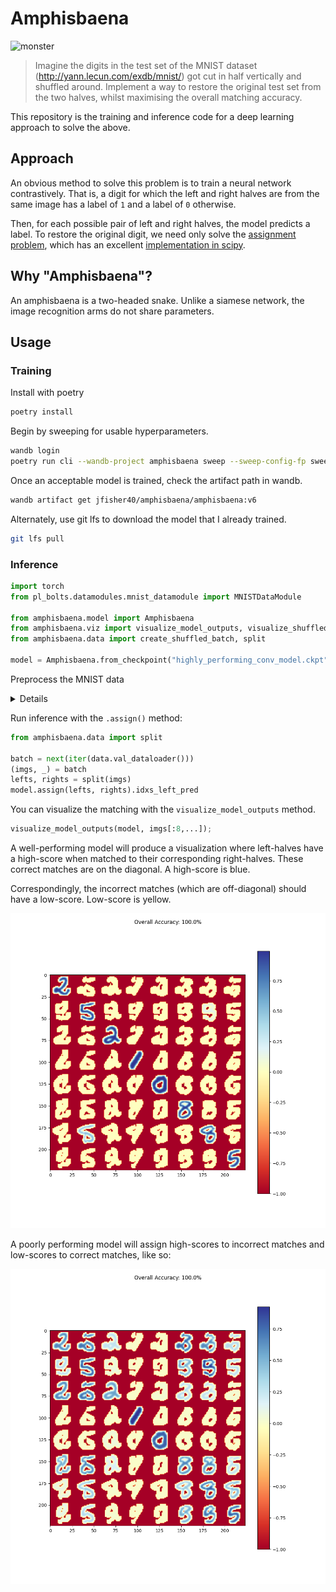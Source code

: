 # Amphisbaena

![monster](https://upload.wikimedia.org/wikipedia/commons/d/dc/%D0%90%D0%BC%D1%84%D0%B8%D1%81%D0%B1%D0%B5%D0%BD%D0%B0._%D0%9C%D0%B8%D0%BD%D0%B8%D0%B0%D1%82%D1%8E%D1%80%D0%B0_%D0%B8%D0%B7_%D0%90%D0%B1%D0%B5%D1%80%D0%B4%D0%B8%D0%BD%D1%81%D0%BA%D0%BE%D0%B3%D0%BE_%D0%B1%D0%B5%D1%81%D1%82%D0%B8%D0%B0%D1%80%D0%B8%D1%8F.png)

> Imagine the digits in the test set of the MNIST dataset
> (http://yann.lecun.com/exdb/mnist/) got cut in half vertically and shuffled
> around. Implement a way to restore the original test set from the two halves,
> whilst maximising the overall matching accuracy.

This repository is the training and inference code for a deep learning approach to solve the above.

## Approach

An obvious method to solve this problem is to train a neural network contrastively. That is, a digit for which the left and right halves are from the same image has a label of `1` and a label of `0` otherwise.

Then, for each possible pair of left and right halves, the model predicts a label. To restore the original digit, we need only solve the [assignment problem](https://en.wikipedia.org/wiki/Assignment_problem), which has an excellent [implementation in scipy](https://docs.scipy.org/doc/scipy/reference/generated/scipy.optimize.linear_sum_assignment.html).

## Why "Amphisbaena"?

An amphisbaena is a two-headed snake. Unlike a siamese network, the image recognition arms do not share parameters.

## Usage

### Training

Install with poetry

```bash
poetry install
```

Begin by sweeping for usable hyperparameters.

```bash
wandb login
poetry run cli --wandb-project amphisbaena sweep --sweep-config-fp sweep.yml
```

Once an acceptable model is trained, check the artifact path in wandb.

```bash
wandb artifact get jfisher40/amphisbaena/amphisbaena:v6
```

Alternately, use git lfs to download the model that I already trained.

```bash
git lfs pull
```

### Inference

```python
import torch
from pl_bolts.datamodules.mnist_datamodule import MNISTDataModule

from amphisbaena.model import Amphisbaena
from amphisbaena.viz import visualize_model_outputs, visualize_shuffled_batch
from amphisbaena.data import create_shuffled_batch, split

model = Amphisbaena.from_checkpoint("highly_performing_conv_model.ckpt")
```

Preprocess the MNIST data

<details>

```python
data = MNISTDataModule(
    num_workers=multiprocessing.cpu_count(),
    normalize=True,
    batch_size=512 if torch.cuda.is_available() else 64,
    val_split=0.01,
)
if backbone.startswith("conv"):
    pipeline = [T.Resize((100, 100)), data.default_transforms()]
    transforms = T.Compose(pipeline)
    data.train_transforms = data.val_transforms = data.test_transforms = transforms
    data.prepare_data()
    data.setup()
else:
    data.train_transforms = data.val_transforms = data.test_transforms = None
data.prepare_data()
data.setup()
```

</details>

Run inference with the `.assign()` method:

```python
from amphisbaena.data import split

batch = next(iter(data.val_dataloader()))
(imgs, _) = batch
lefts, rights = split(imgs)
model.assign(lefts, rights).idxs_left_pred
```

You can visualize the matching with the `visualize_model_outputs` method.

```python
visualize_model_outputs(model, imgs[:8,...]);
```

A well-performing model will produce a visualization where left-halves have a high-score when matched to their corresponding right-halves. These correct matches are on the diagonal. A high-score is blue.

Correspondingly, the incorrect matches (which are off-diagonal) should have a low-score. Low-score is yellow.

![good model output](docs/good.png)

A poorly performing model will assign high-scores to incorrect matches and low-scores to correct matches, like so:

![bad model output](docs/bad.png)
